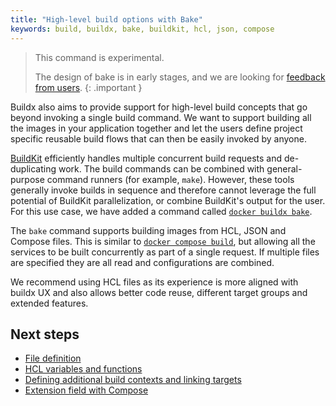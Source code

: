 ```yaml
---
title: "High-level build options with Bake"
keywords: build, buildx, bake, buildkit, hcl, json, compose
---
```


> This command is experimental.
>
> The design of bake is in early stages, and we are looking for [feedback from users](https://github.com/docker/buildx/issues).
{: .important }

Buildx also aims to provide support for high-level build concepts that go beyond
invoking a single build command. We want to support building all the images in
your application together and let the users define project specific reusable
build flows that can then be easily invoked by anyone.

[BuildKit](https://github.com/moby/buildkit) efficiently handles multiple
concurrent build requests and de-duplicating work. The build commands can be
combined with general-purpose command runners (for example, `make`). However,
these tools generally invoke builds in sequence  and therefore cannot leverage
the full potential of BuildKit parallelization, or combine BuildKit's output
for the user. For this use case, we have added a command called
[`docker buildx bake`](https://docs.docker.com/engine/reference/commandline/buildx_bake/).

The `bake` command supports building images from HCL, JSON and Compose files.
This is similar to [`docker compose build`](https://docs.docker.com/compose/reference/build/),
but allowing all the services to be built concurrently as part of a single
request. If multiple files are specified they are all read and configurations are
combined.

We recommend using HCL files as its experience is more aligned with buildx UX
and also allows better code reuse, different target groups and extended features.

## Next steps

* [File definition](file-definition.md)
* [HCL variables and functions](hcl-vars-funcs.md)
* [Defining additional build contexts and linking targets](build-contexts.md)
* [Extension field with Compose](compose-xbake.md)
